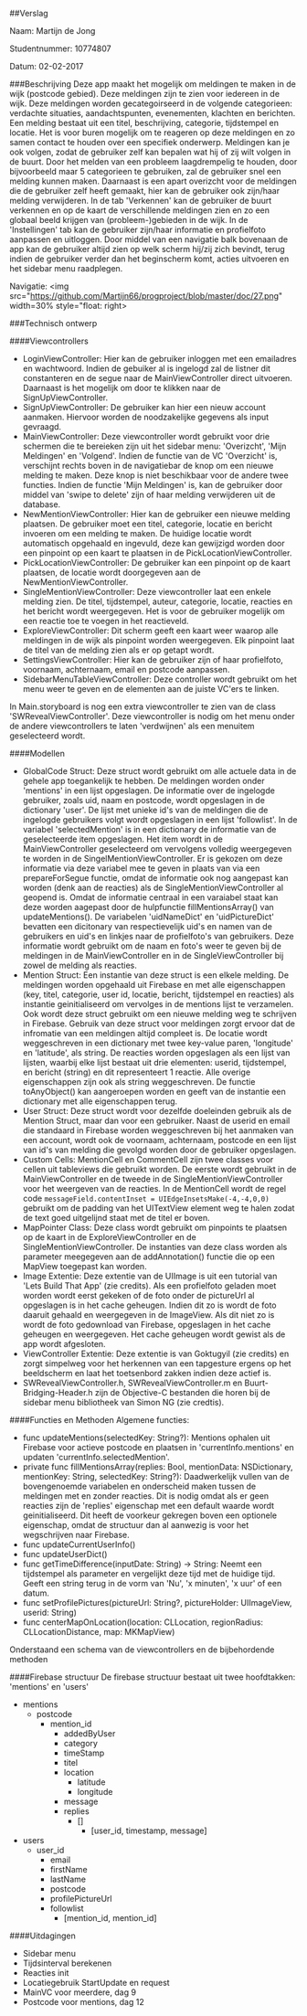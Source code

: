 ##Verslag

Naam: Martijn de Jong

Studentnummer: 10774807

Datum: 02-02-2017

###Beschrijving
Deze app maakt het mogelijk om meldingen te maken in de wijk (postcode gebied). Deze meldingen zijn te zien voor iedereen in de wijk. Deze meldingen worden gecategoirseerd in de volgende categorieen: verdachte situaties, aandachtspunten, evenementen, klachten en berichten. Een melding bestaat uit een titel, beschrijving, categorie, tijdstempel en locatie. Het is voor buren mogelijk om te reageren op deze meldingen en zo samen contact te houden over een specifiek onderwerp. Meldingen kan je ook volgen, zodat de gebruiker zelf kan bepalen wat hij of zij wilt volgen in de buurt. Door het melden van een probleem laagdrempelig te houden, door bijvoorbeeld maar 5 categorieen te gebruiken, zal de gebruiker snel een melding kunnen maken. Daarnaast is een apart overizcht voor de meldingen die de gebruiker zelf heeft gemaakt, hier kan de gebruiker ook zijn/haar melding verwijderen. In de tab 'Verkennen' kan de gebruiker de buurt verkennen en op de kaart de verschillende meldingen zien en zo een globaal beeld krijgen van (probleem-)gebieden in de wijk. In de 'Instellingen' tab kan de gebruiker zijn/haar informatie en profielfoto aanpassen en uitloggen. Door middel van een navigatie balk bovenaan de app kan de gebruiker altijd zien op welk scherm hij/zij zich bevindt, terug indien de gebruiker verder dan het beginscherm komt, acties uitvoeren en het sidebar menu raadplegen.

Navigatie:
<img src="https://github.com/Martijn66/progproject/blob/master/doc/27.png" width=30% style="float: right>

###Technisch ontwerp

####Viewcontrollers
- LoginViewController: Hier kan de gebruiker inloggen met een emailadres en wachtwoord. Indien de gebuiker al is ingelogd zal de listner dit constanteren en de segue naar de MainViewController direct uitvoeren. Daarnaast is het mogelijk om door te klikken naar de SignUpViewController.
- SignUpViewController: De gebruiker kan hier een nieuw account aanmaken. Hiervoor worden de noodzakelijke gegevens als input gevraagd.
- MainViewController: Deze viewcontroller wordt gebruikt voor drie schermen die te bereieken zijn uit het sidebar menu: 'Overizcht', 'Mijn Meldingen' en 'Volgend'. Indien de functie van de VC 'Overzicht' is, verschijnt rechts boven in de navigatiebar de knop om een nieuwe melding te maken. Deze knop is niet beschikbaar voor de andere twee functies. Indien de functie 'Mijn Meldingen' is, kan de gebruiker door middel van 'swipe to delete' zijn of haar melding verwijderen uit de database.
- NewMentionViewController: Hier kan de gebruiker een nieuwe melding plaatsen. De gebruiker moet een titel, categorie, locatie en bericht invoeren om een melding te maken. De huidige locatie wordt automatisch opgehaald en ingevuld, deze kan gewijzigd worden door een pinpoint op een kaart te plaatsen in de PickLocationViewController.
- PickLocationViewController: De gebruiker kan een pinpoint op de kaart plaatsen, de locatie wordt doorgegeven aan de NewMentionViewController.
- SingleMentionViewController: Deze viewcontroller laat een enkele melding zien. De titel, tijdstempel, auteur, categorie, locatie, reacties en het bericht wordt weergegeven. Het is voor de gebruiker mogelijk om een reactie toe te voegen in het reactieveld.
- ExploreViewController: Dit scherm geeft een kaart weer waarop alle meldingen in de wijk als pinpoint worden weergegeven. Elk pinpoint laat de titel van de melding zien als er op getapt wordt.
- SettingsViewController: Hier kan de gebruiker zijn of haar profielfoto, voornaam, achternaam, email en postcode aanpassen.
- SidebarMenuTableViewController: Deze controller wordt gebruikt om het menu weer te geven en de elementen aan de juiste VC'ers te linken.

In Main.storyboard is nog een extra viewcontroller te zien van de class 'SWRevealViewController'. Deze viewcontroller is nodig om het menu onder de andere viewcontrollers te laten 'verdwijnen' als een menuitem geselecteerd wordt. 

####Modellen
- GlobalCode Struct: Deze struct wordt gebruikt om alle actuele data in de gehele app toegankelijk te hebben. De meldingen worden onder 'mentions' in een lijst opgeslagen. De informatie over de ingelogde gebruiker, zoals uid, naam en postcode, wordt opgeslagen in de dictionary 'user'. De lijst met unieke id's van de meldingen die de ingelogde gebruikers volgt wordt opgeslagen in een lijst 'followlist'. In de variabel 'selectedMention' is in een dictionary de informatie van de geselecteerde item opgeslagen. Het item wordt in de MainViewController geselecteerd om vervolgens volledig weergegeven te worden in de SingelMentionViewController. Er is gekozen om deze informatie via deze variabel mee te geven in plaats van via een prepareForSegue functie, omdat de informatie ook nog aangepast kan worden (denk aan de reacties) als de SingleMentionViewController al geopend is. Omdat de informatie centraal in een varaiabel staat kan deze worden aagepast door de hulpfunctie fillMentionsArray() van updateMentions(). De variabelen 'uidNameDict' en 'uidPictureDict' bevatten een dicitonary van respectievelijk uid's en namen van de gebruikers en uid's en linkjes naar de profielfoto's van gebruikers. Deze informatie wordt gebruikt om de naam en foto's weer te geven bij de meldingen in de MainViewController en in de SingleViewController bij zowel de melding als reacties.
- Mention Struct: Een instantie van deze struct is een elkele melding. De meldingen worden opgehaald uit Firebase en met alle eigenschappen (key, titel, categorie, user id, locatie, bericht, tijdstempel en reacties) als instantie geinitialiseerd om vervolges in de mentions lijst te verzamelen. Ook wordt deze struct gebruikt om een nieuwe melding weg te schrijven in Firebase. Gebruik van deze struct voor meldingen zorgt ervoor dat de infromatie van een meldingen altijd compleet is. De locatie wordt weggeschreven in een dictionary met twee key-value paren, 'longitude' en 'latitude', als string. De reacties worden opgeslagen als een lijst van lijsten, waarbij elke lijst bestaat uit drie elementen: userid, tijdstempel, en bericht (string) en dit representeert 1 reactie. Alle overige eigenschappen zijn ook als string weggeschreven. De functie toAnyObject() kan aangeroepen worden en geeft van de instantie een dictionary met alle eigenschappen terug.
- User Struct: Deze struct wordt voor dezelfde doeleinden gebruik als de Mention Struct, maar dan voor een gebruiker. Naast de userid en email die standaard in Firebase worden weggeschreven bij het aanmaken van een account, wordt ook de voornaam, achternaam, postcode en een lijst van id's van melding die gevolgd worden door de gebruiker opgeslagen.
- Custom Cells: MentionCell en CommentCell zijn twee classes voor cellen uit tableviews die gebruikt worden. De eerste wordt gebruikt in de MainViewController en de tweede in de SingleMentionViewController voor het weergeven van de reacties. In de MentionCell wordt de regel code `messageField.contentInset = UIEdgeInsetsMake(-4,-4,0,0)` gebruikt om de padding van het UITextView element weg te halen zodat de text goed uitgelijnd staat met de titel er boven.
- MapPointer Class: Deze class wordt gebruikt om pinpoints te plaatsen op de kaart in de ExploreViewController en de SingleMentionViewController. De instanties van deze class worden als parameter meegegeven aan de addAnnotation() functie die op een MapView toegepast kan worden.
- Image Extentie: Deze extentie van de UIImage is uit een tutorial van 'Lets Build That App' (zie credits). Als een profielfoto geladen moet worden wordt eerst gekeken of de foto onder de pictureUrl al opgeslagen is in het cache geheugen. Indien dit zo is wordt de foto daaruit gehaald en weergegeven in de ImageView. Als dit niet zo is wordt de foto gedownload van Firebase, opgeslagen in het cache geheugen en weergegeven. Het cache geheugen wordt gewist als de app wordt afgesloten.
- ViewController Extentie: Deze extentie is van Goktugyil (zie credits) en zorgt simpelweg voor het herkennen van een tapgesture ergens op het beeldscherm en laat het toetsenbord zakken indien deze actief is.
- SWRevealViewController.h, SWRevealViewController.m en Buurt-Bridging-Header.h zijn de Objective-C bestanden die horen bij de sidebar menu bibliotheek van Simon NG (zie credtis). 

####Functies en Methoden
Algemene functies: 
- func updateMentions(selectedKey: String?): Mentions ophalen uit Firebase voor actieve postcode en plaatsen in 'currentInfo.mentions' en updaten 'currentInfo.selectedMention'.
- private func fillMentionsArray(replies: Bool, mentionData: NSDictionary, mentionKey: String, selectedKey: String?): Daadwerkelijk vullen van de bovengenoemde variabelen en onderscheid maken tussen de meldingen met en zonder reacties. Dit is nodig omdat als er geen reacties zijn de 'replies' eigenschap met een default waarde wordt geinitialiseerd. Dit heeft de voorkeur gekregen boven een optionele eigenschap, omdat de structuur dan al aanwezig is voor het wegschrijven naar Firebase.
- func updateCurrentUserInfo()
- func updateUserDict()
- func getTimeDifference(inputDate: String) -> String: Neemt een tijdstempel als parameter en vergelijkt deze tijd met de huidige tijd. Geeft een string terug in de vorm van 'Nu', 'x minuten', 'x uur' of een datum.
- func setProfilePictures(pictureUrl: String?, pictureHolder: UIImageView, userid: String)
- func centerMapOnLocation(location: CLLocation, regionRadius: CLLocationDistance, map: MKMapView)

Onderstaand een schema van de viewcontrollers en de bijbehordende methoden

####Firebase structuur
De firebase structuur bestaat uit twee hoofdtakken: 'mentions' en 'users'

- mentions
    - postcode
        - mention_id
            - addedByUser
            - category
            - timeStamp
            - titel
            - location
                - latitude
                - longitude
            - message
            - replies
                - []
                    - [user_id, timestamp, message]
- users
    - user_id
        - email
        - firstName
        - lastName
        - postcode
        - profilePictureUrl
        - followlist
            - [mention_id, mention_id]

####Uitdagingen
- Sidebar menu
- Tijdsinterval berekenen
- Reacties init
- Locatiegebruik StartUpdate en request
- MainVC voor meerdere, dag 9
- Postcode voor mentions, dag 12

